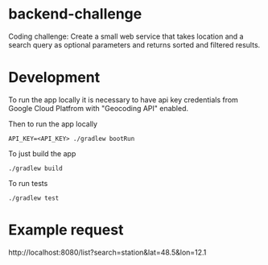 # backend-challenge

Coding challenge: Create a small web service that takes location and a search query as optional parameters and returns sorted and filtered results.

# Development

To run the app locally it is necessary to have api key credentials from Google Cloud Platfrom with "Geocoding API" enabled.

Then to run the app locally

```
API_KEY=<API_KEY> ./gradlew bootRun
```

To just build the app

```
./gradlew build
```

To run tests

```
./gradlew test
```

# Example request

http://localhost:8080/list?search=station&lat=48.5&lon=12.1
